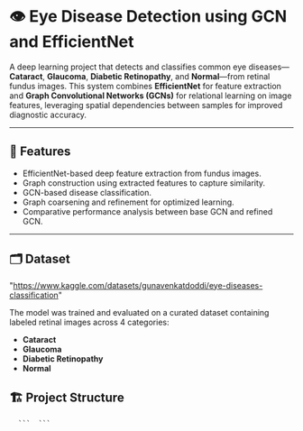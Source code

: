 # 👁️ Eye Disease Detection using GCN and EfficientNet

A deep learning project that detects and classifies common eye diseases—**Cataract**, **Glaucoma**, **Diabetic Retinopathy**, and **Normal**—from retinal fundus images. This system combines **EfficientNet** for feature extraction and **Graph Convolutional Networks (GCNs)** for relational learning on image features, leveraging spatial dependencies between samples for improved diagnostic accuracy.

---

## 📌 Features

- EfficientNet-based deep feature extraction from fundus images.
- Graph construction using extracted features to capture similarity.
- GCN-based disease classification.
- Graph coarsening and refinement for optimized learning.
- Comparative performance analysis between base GCN and refined GCN.

---

## 🗂️ Dataset

"https://www.kaggle.com/datasets/gunavenkatdoddi/eye-diseases-classification"

The model was trained and evaluated on a curated dataset containing labeled retinal images across 4 categories:

- **Cataract**
- **Glaucoma**
- **Diabetic Retinopathy**
- **Normal**

## 🏗️ Project Structure
<pre> <code> ``` <PASTE Eye-Disease-Detection-GCN
│   README.md
│   requirements.txt
│
├───data
│   ├───raw
│   │   ├───cataract
│   │   ├───glaucoma
│   │   ├───normal
│   │   └───diabetic_retinopathy
│   └───preprocessed
│       ├───...
├───models
│       gcn_model.py
│       efficientnet_features.py
├───graph
│       graph_coarsening.py
│       graph_refinement.py
│       build_graph.py
├───train
│       train_gcn.py
│       train_refined_gcn.py
│       compare_accuracy.py
└───outputs
> ``` </code> </pre>
